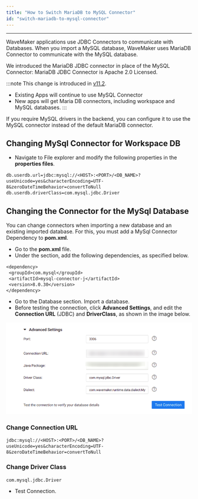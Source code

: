 ```yaml
---
title: "How to Switch MariaDB to MySQL Connector"
id: "switch-mariadb-to-mysql-connector"
---
```

---

WaveMaker applications use JDBC Connectors to communicate with Databases. When you import a MySQL database, WaveMaker uses MariaDB Connector to communicate with the MySQL database. 

We introduced the MariaDB JDBC connector in place of the MySQL Connector: MariaDB JDBC Connector is Apache 2.0 Licensed. 

:::note
This change is introduced in [v11.2](/learn/wavemaker-release-notes/v11-2-0).

- Existing Apps will continue to use MySQL Connector
- New apps will get Maria DB connectors, including workspace and MySQL databases.
:::

If you require MySQL drivers in the backend, you can configure it to use the MySQL connector instead of the default MariaDB connector.

## Changing MySql Connector for Workspace DB

- Navigate to File explorer and modify the following properties in the **properties files**.

```
db.userdb.url=jdbc:mysql://<HOST>:<PORT>/<DB_NAME>?useUnicode=yes&characterEncoding=UTF-8&zeroDateTimeBehavior=convertToNull
db.userdb.driverClass=com.mysql.jdbc.Driver
```

## Changing the Connector for the MySql Database

You can change connectors when importing a new database and an existing imported database. For this, you must add a MySql Connector Dependency to **pom.xml**.

- Go to the **pom.xml** file. 
- Under the **<dependencies>** section, add the following dependencies, as specified below.

```
<dependency>
 <groupId>com.mysql</groupId>
 <artifactId>mysql-connector-j</artifactId>
 <version>8.0.30</version>
</dependency>
```

- Go to the Database section. Import a database.
- Before testing the connection, click **Advanced Settings**, and edit the **Connection URL** (JDBC) and **DriverClass**, as shown in the image below.

[![](/learn/assets/advanced-settings.png)](/learn/assets/advanced-settings.png)

### Change Connection URL 
 
```
jdbc:mysql://<HOST>:<PORT>/<DB_NAME>?useUnicode=yes&characterEncoding=UTF-8&zeroDateTimeBehavior=convertToNull
```

### Change Driver Class

```
com.mysql.jdbc.Driver
```
- Test Connection. 

